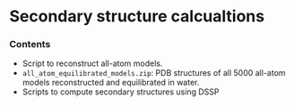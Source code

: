# Secondary structure calcualtions

### Contents

- Script to reconstruct all-atom models.
- `all_atom_equilibrated_models.zip`: PDB structures of all 5000 all-atom models reconstructed
and equilibrated in water.
- Scripts to compute secondary structures using DSSP


